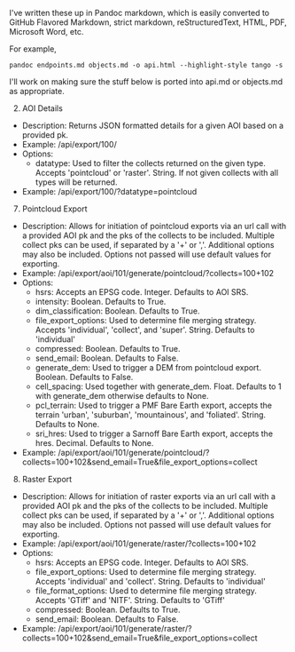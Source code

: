 I've written these up in Pandoc markdown, which is easily converted to GitHub Flavored Markdown, strict markdown, reStructuredText, HTML, PDF, Microsoft Word, etc.

For example,

```
pandoc endpoints.md objects.md -o api.html --highlight-style tango -s
```

I'll work on making sure the stuff below is ported into api.md or objects.md as appropriate.

2. AOI Details  
  * Description: Returns JSON formatted details for a given AOI based on a provided pk.
  * Example: /api/export/100/
  * Options:
    - datatype: Used to filter the collects returned on the given type. Accepts 'pointcloud' or 'raster'. String.  If not given collects with all types will be returned.
   * Example: /api/export/100/?datatype=pointcloud
7. Pointcloud Export
  * Description: Allows for initiation of pointcloud exports via an url call with a provided AOI pk and the pks of the collects to be included. Multiple collect pks can be used, if separated by a '+' or ','.  Additional options may also be included.  Options not passed will use default values for exporting.
  * Example: /api/export/aoi/101/generate/pointcloud/?collects=100+102
  * Options:
    - hsrs: Accepts an EPSG code.  Integer.  Defaults to AOI SRS.
    - intensity: Boolean.  Defaults to True.
    - dim_classification: Boolean.  Defaults to True.
    - file_export_options: Used to determine file merging strategy. Accepts 'individual', 'collect', and 'super'.  String.  Defaults to 'individual'
    - compressed: Boolean.  Defaults to True.
    - send_email: Boolean.  Defaults to False.
    - generate_dem: Used to trigger a DEM from pointcloud export.  Boolean. Defaults to False.
    - cell_spacing: Used together with generate_dem.  Float.  Defaults to 1 with generate_dem otherwise defaults to None.
    - pcl_terrain: Used to trigger a PMF Bare Earth export, accepts the terrain 'urban', 'suburban', 'mountainous', and 'foliated'.  String.  Defaults to None.
    - sri_hres: Used to trigger a Sarnoff Bare Earth export, accepts the hres.  Decimal.  Defaults to None.
  * Example: /api/export/aoi/101/generate/pointcloud/?collects=100+102&send_email=True&file_export_options=collect
8. Raster Export
  * Description: Allows for initiation of raster exports via an url call with a provided AOI pk and the pks of the collects to be included. Multiple collect pks can be used, if separated by a '+' or ','.  Additional options may also be included.  Options not passed will use default values for exporting.
  * Example: /api/export/aoi/101/generate/raster/?collects=100+102
  * Options:
    - hsrs: Accepts an EPSG code.  Integer.  Defaults to AOI SRS.
    - file_export_options: Used to determine file merging strategy. Accepts 'individual' and 'collect'.  String.  Defaults to 'individual'
    - file_format_options: Used to determine file merging strategy. Accepts 'GTiff' and 'NITF'.  String.  Defaults to 'GTiff'
    - compressed: Boolean.  Defaults to True.
    - send_email: Boolean.  Defaults to False.
  * Example: /api/export/aoi/101/generate/raster/?collects=100+102&send_email=True&file_export_options=collect

